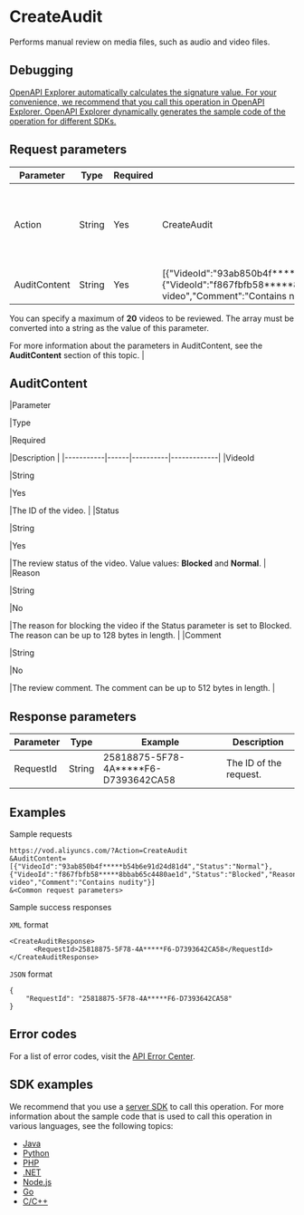 # CreateAudit

Performs manual review on media files, such as audio and video files.

## Debugging

[OpenAPI Explorer automatically calculates the signature value. For your convenience, we recommend that you call this operation in OpenAPI Explorer. OpenAPI Explorer dynamically generates the sample code of the operation for different SDKs.](https://api.aliyun.com/#product=vod&api=CreateAudit&type=RPC&version=2017-03-21)

## Request parameters

|Parameter|Type|Required|Example|Description|
|---------|----|--------|-------|-----------|
|Action|String|Yes|CreateAudit|The operation that you want to perform. Set the value to **CreateAudit**. |
|AuditContent|String|Yes|\[\{"VideoId":"93ab850b4f\*\*\*\*\*b54b6e91d24d81d4","Status":"Normal"\},\{"VideoId":"f867fbfb58\*\*\*\*\*8bbab65c4480ae1d","Status":"Blocked","Reason":"Pornographic video","Comment":"Contains nudity"\}\]|The array of the review content.

You can specify a maximum of **20** videos to be reviewed. The array must be converted into a string as the value of this parameter.

For more information about the parameters in AuditContent, see the **AuditContent** section of this topic. |

## AuditContent

|Parameter

|Type

|Required

|Description |
|-----------|------|----------|-------------|
|VideoId

|String

|Yes

|The ID of the video. |
|Status

|String

|Yes

|The review status of the video. Value values: **Blocked** and **Normal**. |
|Reason

|String

|No

|The reason for blocking the video if the Status parameter is set to Blocked. The reason can be up to 128 bytes in length. |
|Comment

|String

|No

|The review comment. The comment can be up to 512 bytes in length. |

## Response parameters

|Parameter|Type|Example|Description|
|---------|----|-------|-----------|
|RequestId|String|25818875-5F78-4A\*\*\*\*\*F6-D7393642CA58|The ID of the request. |

## Examples

Sample requests

```
https://vod.aliyuncs.com/?Action=CreateAudit
&AuditContent=[{"VideoId":"93ab850b4f*****b54b6e91d24d81d4","Status":"Normal"},{"VideoId":"f867fbfb58*****8bbab65c4480ae1d","Status":"Blocked","Reason":"Pornographic video","Comment":"Contains nudity"}]
&<Common request parameters>
```

Sample success responses

`XML` format

```
<CreateAuditResponse>
      <RequestId>25818875-5F78-4A*****F6-D7393642CA58</RequestId>
</CreateAuditResponse>
```

`JSON` format

```
{
    "RequestId": "25818875-5F78-4A*****F6-D7393642CA58"
}
```

## Error codes

For a list of error codes, visit the [API Error Center](https://error-center.alibabacloud.com/status/product/vod).

## SDK examples

We recommend that you use a [server SDK](~~101789~~) to call this operation. For more information about the sample code that is used to call this operation in various languages, see the following topics:

-   [Java](~~61063~~)
-   [Python](~~61054~~)
-   [PHP](~~61069~~)
-   [.NET](~~84750~~)
-   [Node.js](~~101396~~)
-   [Go](~~101411~~)
-   [C/C++](~~101261~~)

